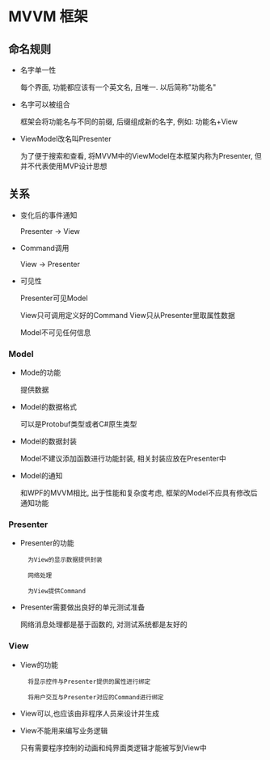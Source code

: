 # MVVM 框架

## 命名规则

* 名字单一性

    每个界面, 功能都应该有一个英文名, 且唯一. 以后简称"功能名"

* 名字可以被组合

    框架会将功能名与不同的前缀, 后缀组成新的名字, 例如: 功能名+View

* ViewModel改名叫Presenter
    
    为了便于搜索和查看, 将MVVM中的ViewModel在本框架内称为Presenter, 但并不代表使用MVP设计思想

## 关系

* 变化后的事件通知

    Presenter -> View

* Command调用

    View -> Presenter

* 可见性

    Presenter可见Model

    View只可调用定义好的Command
	View只从Presenter里取属性数据

    Model不可见任何信息


### Model

* Mode的功能
	
	提供数据

* Model的数据格式
    
    可以是Protobuf类型或者C#原生类型

* Model的数据封装
    
    Model不建议添加函数进行功能封装, 相关封装应放在Presenter中

* Model的通知

    和WPF的MVVM相比, 出于性能和复杂度考虑, 框架的Model不应具有修改后通知功能
    
### Presenter

* Presenter的功能

		为View的显示数据提供封装
	
		网络处理
	
		为View提供Command
    
* Presenter需要做出良好的单元测试准备

    网络消息处理都是基于函数的, 对测试系统都是友好的
    
### View

* View的功能

		将显示控件与Presenter提供的属性进行绑定
	
		将用户交互与Presenter对应的Command进行绑定

* View可以,也应该由非程序人员来设计并生成  
  
* View不能用来编写业务逻辑

    只有需要程序控制的动画和纯界面类逻辑才能被写到View中
    
